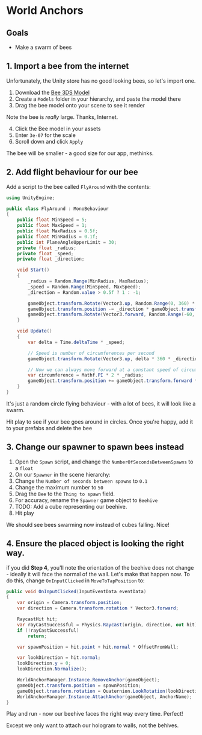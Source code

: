 # World Anchors

## Goals

* Make a swarm of bees

## 1. Import a bee from the internet

Unfortunately, the Unity store has no good looking bees, so let's import one.

1. Download the [Bee 3DS Model](../assets/models/bee.3ds)
2. Create a `Models` folder in your hierarchy, and paste the model there
3. Drag the bee model onto your scene to see it render

Note the bee is _really_ large. Thanks, Internet.

4. Click the Bee model in your assets
5. Enter `3e-07` for the scale
6. Scroll down and click `Apply`

The bee will be smaller - a good size for our app, methinks.

## 2. Add flight behaviour for our bee

Add a script to the bee called `FlyAround` with the contents:

```cs
using UnityEngine;

public class FlyAround : MonoBehaviour
{
    public float MinSpeed = 5;
    public float MaxSpeed = 1;
    public float MaxRadius = 0.5f;
    public float MinRadius = 0.1f;
    public int PlaneAngleUpperLimit = 30;
    private float _radius;
    private float _speed;
    private float _direction;

    void Start()
    {
        _radius = Random.Range(MinRadius, MaxRadius);
        _speed = Random.Range(MinSpeed, MaxSpeed);
        _direction = Random.value > 0.5f ? 1 : -1;

        gameObject.transform.Rotate(Vector3.up, Random.Range(0, 360) * _direction, Space.Self);
        gameObject.transform.position -= _direction * gameObject.transform.right * _radius;
        gameObject.transform.Rotate(Vector3.forward, Random.Range(-60, 60), Space.Self);
    }

    void Update()
    {
        var delta = Time.deltaTime * _speed;

        // Speed is number of circumferences per second
        gameObject.transform.Rotate(Vector3.up, delta * 360 * _direction, Space.Self);

        // Now we can always move forward at a constant speed of circumference/Speed
        var circumference = Mathf.PI * 2 * _radius;
        gameObject.transform.position += gameObject.transform.forward * delta * circumference;
    }
}
```

It's just a random circle flying behaviour - with a lot of bees, it will look like a swarm.

Hit play to see if your bee goes around in circles.  Once you're happy, add it to your prefabs and delete the bee

## 3. Change our spawner to spawn bees instead

1. Open the `Spawn` script, and change the `NumberOfSecondsBetweenSpawns` to a `float`
2. On our `Spawner` in the scene hierarchy:
  1. Change the `Number of seconds between spawns` to `0.1`
  2. Change the maximum number to `50`
  3. Drag the `Bee` to the `Thing to spawn` field.
3. For accuracy, rename the `Spawner` game object to `Beehive`
4. TODO: Add a cube representing our beehive.
5. Hit play

We should see bees swarming now instead of cubes falling. Nice!

## 4. Ensure the placed object is looking the right way.

if you did **Step 4**, you'll note the orientation of the beehive does not change - ideally it will face the normal of the wall. Let's make that happen now.  To do this, change `OnInputClicked` in `MoveToTapPosition` to:

```cs
public void OnInputClicked(InputEventData eventData)
{
    var origin = Camera.transform.position;
    var direction = Camera.transform.rotation * Vector3.forward;

    RaycastHit hit;
    var rayCastSuccessful = Physics.Raycast(origin, direction, out hit);
    if (!rayCastSuccessful)
        return;

    var spawnPosition = hit.point + hit.normal * OffsetFromWall;

    var lookDirection = hit.normal;
    lookDirection.y = 0;
    lookDirection.Normalize();

    WorldAnchorManager.Instance.RemoveAnchor(gameObject);
    gameObject.transform.position = spawnPosition;
    gameObject.transform.rotation = Quaternion.LookRotation(lookDirection, Vector3.up);
    WorldAnchorManager.Instance.AttachAnchor(gameObject, AnchorName);
}
```

Play and run - now our beehive faces the right way every time. Perfect!

Except we only want to attach our hologram to walls, not the behives.